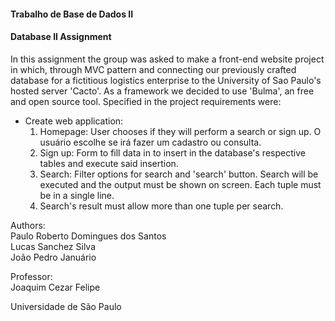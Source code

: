 #### Trabalho de Base de Dados II 
#### Database II Assignment


   In this assignment the group was asked to make a front-end website project in which, through MVC pattern and connecting our previously crafted database for a fictitious logistics enterprise to the University of Sao Paulo's hosted server 'Cacto'. As a framework we decided to use 'Bulma', an free and open source tool.
  Specified in the project requirements were:
  * Create web application:
    1. Homepage: User chooses if they will perform a search or sign up. O usuário escolhe se irá fazer um cadastro ou consulta.
    2. Sign up: Form to fill data in to insert in the database's respective tables and execute said insertion.
    3. Search: Filter options for search and 'search' button. Search will be executed and the output must be shown on screen. Each tuple must be in a single line.
    4. Search's result must allow more than one tuple per search.
 
 
 Authors:\
    Paulo Roberto Domingues dos Santos\
    Lucas Sanchez Silva\
    João Pedro Januário

Professor:\
   Joaquim Cezar Felipe 
   
   Universidade de São Paulo
